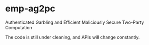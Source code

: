 # emp-ag2pc
Authenticated Garbling and Efficient Maliciously Secure Two-Party Computation

The code is still under cleaning, and APIs will change constantly. 
